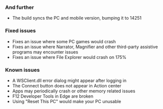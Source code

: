 ### And further
- The build syncs the PC and mobile version, bumping it to 14251

### Fixed issues
- Fixes an issue where some PC games would crash
- Fixes an issue where Narrator, Magnifier and other third-party assistive programs may encounter issues
- Fixes an issue where File Explorer would crash on 175%

### Known issues
- A WSClient.dll error dialog might appear after logging in
- The Connect button does not appear in Action center
- Apps may periodically crash or other memory related issues
- F12 Developer Tools in Edge are broken
- Using "Reset This PC" would make your PC unusable